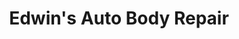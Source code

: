 ---
title: "Edwin's Auto Body Repair"
url: /north-hills/edwins-auto-body-repair/
shop: car repair
---